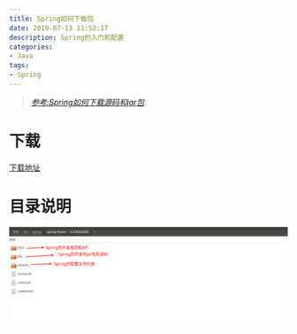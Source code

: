 ```yaml
---
title: Spring如何下载包
date: 2019-07-13 11:52:17
description: Spring的入门和配置
categories:
- Java
tags:
- Spring
---
```

>   [_参考:Spring如何下载源码和jar包_](https://blog.csdn.net/yhl_jxy/article/details/51228212)

#   下载
[下载地址](https://repo.spring.io/release/org/springframework/spring/)

#   目录说明
![](../images/20190713001.png)

